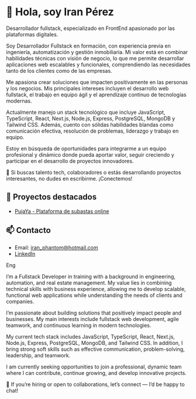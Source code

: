 # 👋 Hola, soy Iran Pérez

Desarrollador fullstack, especializado en FrontEnd apasionado por las plataformas digitales.

Soy Desarrollador Fullstack en formación, con experiencia previa en ingeniería, automatización y gestión inmobiliaria. Mi valor está en combinar habilidades técnicas con visión de negocio, lo que me permite desarrollar aplicaciones web escalables y funcionales, comprendiendo las necesidades tanto de los clientes como de las empresas.

Me apasiona crear soluciones que impacten positivamente en las personas y los negocios. Mis principales intereses incluyen el desarrollo web fullstack, el trabajo en equipo ágil y el aprendizaje continuo de tecnologías modernas.

Actualmente manejo un stack tecnológico que incluye JavaScript, TypeScript, React, Next.js, Node.js, Express, PostgreSQL, MongoDB y Tailwind CSS. Además, cuento con sólidas habilidades blandas como comunicación efectiva, resolución de problemas, liderazgo y trabajo en equipo.

Estoy en búsqueda de oportunidades para integrarme a un equipo profesional y dinámico donde pueda aportar valor, seguir creciendo y participar en el desarrollo de proyectos innovadores.

📩 Si buscas talento tech, colaboradores o estás desarrollando proyectos interesantes, no dudes en escribirme. ¡Conectemos!


## 🚀 Proyectos destacados

- [PujaYa - Plataforma de subastas online](https://frontend-pujaya.vercel.app/)

## 📫 Contacto

- Email: iran_phantom@hotmail.com
- [LinkedIn]([https://www.linkedin.com/in/frontenddeveloperreactnext/])


Eng

I’m a Fullstack Developer in training with a background in engineering, automation, and real estate management. My value lies in combining technical skills with business experience, allowing me to develop scalable, functional web applications while understanding the needs of clients and companies.

I’m passionate about building solutions that positively impact people and businesses. My main interests include fullstack web development, agile teamwork, and continuous learning in modern technologies.

My current tech stack includes JavaScript, TypeScript, React, Next.js, Node.js, Express, PostgreSQL, MongoDB, and Tailwind CSS. In addition, I bring strong soft skills such as effective communication, problem-solving, leadership, and teamwork.

I am currently seeking opportunities to join a professional, dynamic team where I can contribute, continue growing, and develop innovative projects.

📩 If you’re hiring or open to collaborations, let’s connect — I’d be happy to chat!
